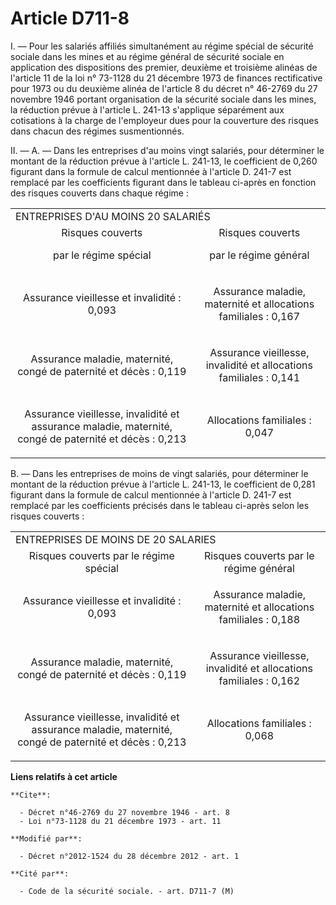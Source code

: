 # Article D711-8

I.  ― Pour les salariés affiliés simultanément au régime spécial de  sécurité sociale dans les mines et au régime général de
sécurité sociale  en application des dispositions des premier, deuxième et troisième  alinéas de l'article 11 de la loi n°
73-1128 du 21 décembre 1973 de  finances rectificative pour 1973 ou du deuxième alinéa de l'article 8 du  décret n° 46-2769
du 27 novembre 1946 portant organisation de la  sécurité sociale dans les mines, la réduction prévue à l'article L.  241-13
s'applique séparément aux cotisations à la charge de l'employeur  dues pour la couverture des risques dans chacun des régimes
susmentionnés. 

II. ― A. ― Dans les entreprises  d'au moins vingt salariés, pour déterminer le montant de la réduction  prévue à l'article L.
241-13, le coefficient de 0,260 figurant dans la  formule de calcul mentionnée à l'article D. 241-7 est remplacé par les
coefficients figurant dans le tableau ci-après en fonction des risques  couverts dans chaque régime : 

<table>
    <tbody>
      <tr>
        <td colspan="2"> ENTREPRISES D'AU MOINS 20 SALARIÉS </td>
      </tr>
      <tr>
        <td align="center"> Risques couverts 

par le régime spécial </td>
        <td align="center"> Risques couverts 

par le régime général </td>
      </tr>
      <tr>
        <td align="center">

Assurance vieillesse et invalidité : 0,093 

</td>
        <td align="center">

Assurance maladie, maternité et allocations familiales : 0,167 

</td>
      </tr>
      <tr>
        <td align="center">

Assurance maladie, maternité, congé de paternité et décès : 0,119 

</td>
        <td align="center">

Assurance vieillesse, invalidité et allocations familiales : 0,141 

</td>
      </tr>
      <tr>
        <td align="center">

Assurance vieillesse, invalidité et assurance maladie, maternité, congé de paternité et décès : 0,213 

</td>
        <td align="center">

Allocations familiales : 0,047 

</td>
      </tr>
    </tbody>
  </table>

B. ― Dans les entreprises de moins de vingt salariés, pour déterminer  le montant de la réduction prévue à l'article L.
241-13, le coefficient  de 0,281 figurant dans la formule de calcul mentionnée à l'article D.  241-7 est remplacé par les
coefficients précisés dans le tableau  ci-après selon les risques couverts : 

<table>
    <tbody>
      <tr>
        <td colspan="2"> ENTREPRISES DE MOINS DE 20 SALARIES</td>
      </tr>
      <tr>
        <td align="center"> Risques couverts par le régime spécial </td>
        <td align="center"> Risques couverts par le régime général </td>
      </tr>
      <tr>
        <td align="center">

Assurance vieillesse et invalidité : 0,093 

</td>
        <td align="center">

Assurance maladie, maternité et allocations familiales : 0,188 

</td>
      </tr>
      <tr>
        <td align="center">

Assurance maladie, maternité, congé de paternité et décès : 0,119 

</td>
        <td align="center">

Assurance vieillesse, invalidité et allocations familiales : 0,162 

</td>
      </tr>
      <tr>
        <td align="center">

Assurance vieillesse, invalidité et assurance maladie, maternité, congé de paternité et décès : 0,213 

</td>
        <td align="center">

Allocations familiales : 0,068 

</td>
      </tr>
    </tbody>
  </table>

**Liens relatifs à cet article**

	**Cite**:

	  - Décret n°46-2769 du 27 novembre 1946 - art. 8
	  - Loi n°73-1128 du 21 décembre 1973 - art. 11

	**Modifié par**:

	  - Décret n°2012-1524 du 28 décembre 2012 - art. 1

	**Cité par**:

	  - Code de la sécurité sociale. - art. D711-7 (M)
